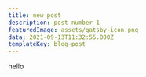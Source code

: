 ```yaml
---
title: new post
description: post number 1
featuredImage: assets/gatsby-icon.png
data: 2021-09-13T11:32:55.000Z
templateKey: blog-post
---
```

hello